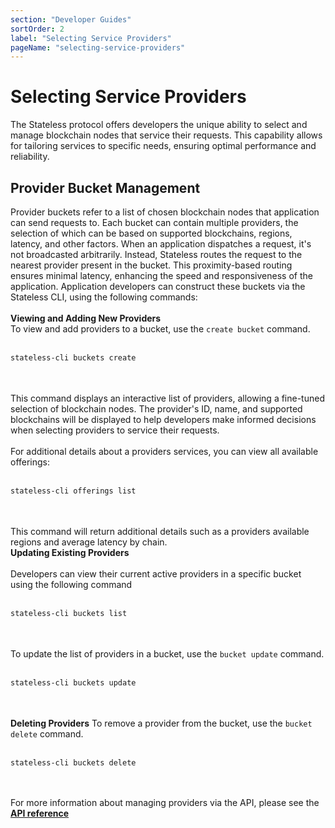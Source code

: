 ```yaml
---
section: "Developer Guides"
sortOrder: 2
label: "Selecting Service Providers"
pageName: "selecting-service-providers"
---
```

# Selecting Service Providers

The Stateless protocol offers developers the unique ability to select and manage blockchain nodes that service their requests. This capability allows for tailoring services to specific needs, ensuring optimal performance and reliability.

## Provider Bucket Management

Provider buckets refer to a list of chosen blockchain nodes that application
can send requests to. Each bucket can contain multiple providers, the selection
of which can be based on supported blockchains, regions, latency, and other
factors. When an application dispatches a request, it's not broadcasted arbitrarily.
Instead, Stateless routes the request to the nearest provider present in the
bucket. This proximity-based routing ensures minimal latency, enhancing the
speed and responsiveness of the application. Application developers can construct these buckets via the Stateless CLI, using
the following commands: 
<br/><br/>
**Viewing and Adding New Providers**
<br/>
To view and add providers to a bucket, use the `create bucket` command.  
<br/>
```bash
stateless-cli buckets create
```
<br/><br/>
This command displays an interactive list of providers, allowing a fine-tuned
selection of blockchain nodes. The provider's ID, name, and supported
blockchains will be displayed to help developers make informed decisions when
selecting providers to service their requests.  
<br/>
For additional details about a providers services, you can view all available
offerings: 
<br/><br/>
```bash
stateless-cli offerings list
```
<br/><br/>
This command will return additional details such as a providers available regions and average latency by chain. 
<br/>
**Updating Existing Providers**  
<br/>
Developers can view their current active providers in a specific bucket using
the following command
<br/><br/>
```bash
stateless-cli buckets list
```
<br/><br/>
To update the list of providers in a bucket, use the `bucket update` command.
<br/><br/>
```bash
stateless-cli buckets update
```
<br/><br/>
**Deleting Providers**
To remove a provider from the bucket, use the `bucket delete` command.&nbsp; 
<br/><br/>
```bash
stateless-cli buckets delete
```
<br/><br/>
For more information about managing providers via the API, please see the [**API reference**](https://app.stateless.solutions/api-reference)
